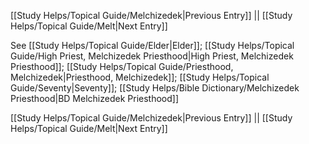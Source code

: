 [[Study Helps/Topical Guide/Melchizedek|Previous Entry]]  ||  [[Study Helps/Topical Guide/Melt|Next Entry]]

 See [[Study Helps/Topical Guide/Elder|Elder]]; [[Study Helps/Topical Guide/High Priest, Melchizedek Priesthood|High Priest, Melchizedek Priesthood]]; [[Study Helps/Topical Guide/Priesthood, Melchizedek|Priesthood, Melchizedek]]; [[Study Helps/Topical Guide/Seventy|Seventy]]; [[Study Helps/Bible Dictionary/Melchizedek Priesthood|BD Melchizedek Priesthood]]

[[Study Helps/Topical Guide/Melchizedek|Previous Entry]]  ||  [[Study Helps/Topical Guide/Melt|Next Entry]]